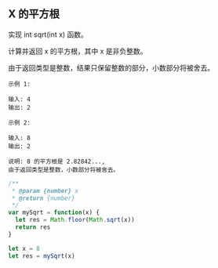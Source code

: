 ## X 的平方根

实现 int sqrt(int x) 函数。

计算并返回 x 的平方根，其中 x 是非负整数。

由于返回类型是整数，结果只保留整数的部分，小数部分将被舍去。

```base
示例 1:

输入: 4
输出: 2
```

```base
示例 2:

输入: 8
输出: 2

说明: 8 的平方根是 2.82842...,
由于返回类型是整数，小数部分将被舍去。
```

```javascript
/**
 * @param {number} x
 * @return {number}
 */
var mySqrt = function(x) {
  let res = Math.floor(Math.sqrt(x))
  return res
}

let x = 8
let res = mySqrt(x)
```
